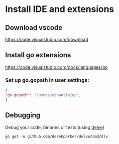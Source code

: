 # Install IDE and extensions

## Download vscode
https://code.visualstudio.com/download

## Install go extensions
https://code.visualstudio.com/docs/languages/go

### Set up go.gopath in user settings:
```json
{
"go.gopath": "/users/ethanlin/go",
}

```


## Debugging
Debug your code, binaries or tests (using [delve](https://github.com/derekparker/delve))
```
go get -u github.com/derekparker/delve/cmd/dlv
```